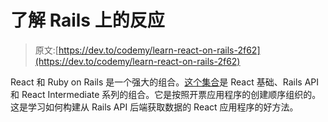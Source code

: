 # 了解 Rails 上的反应

> 原文:[https://dev.to/codemy/learn-react-on-rails-2f62](https://dev.to/codemy/learn-react-on-rails-2f62)

React 和 Ruby on Rails 是一个强大的组合。[这个集合](https://www.codemy.net/collections/learn-react-on-rails)是 React 基础、Rails API 和 React Intermediate 系列的组合。它是按照开票应用程序的创建顺序组织的。这是学习如何构建从 Rails API 后端获取数据的 React 应用程序的好方法。
